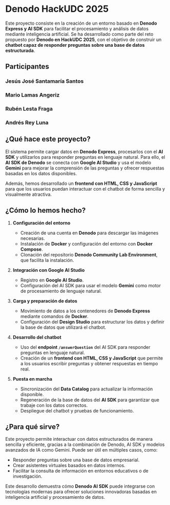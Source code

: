 # Denodo HackUDC 2025
Este proyecto consiste en la creación de un entorno basado en **Denodo Express y AI SDK** para facilitar el procesamiento y análisis de datos mediante inteligencia artificial. Se ha desarrollado como parte del reto propuesto por **Denodo en HackUDC 2025**, con el objetivo de construir un **chatbot capaz de responder preguntas sobre una base de datos estructurada**. 

## **Participantes**  
### Jesús José Santamaría Santos  
### Mario Lamas Angeriz  
### Rubén Lesta Fraga  
### Andrés Rey Luna   

## **¿Qué hace este proyecto?**  
El sistema permite cargar datos en **Denodo Express**, procesarlos con el **AI SDK** y utilizarlos para responder preguntas en lenguaje natural. Para ello, el **AI SDK de Denodo** se conecta con **Google AI Studio** y usa el modelo **Gemini** para mejorar la comprensión de las preguntas y ofrecer respuestas basadas en los datos disponibles.  

Además, hemos desarrollado un **frontend con HTML, CSS y JavaScript** para que los usuarios puedan interactuar con el chatbot de forma sencilla y visualmente atractiva.  

## **¿Cómo lo hemos hecho?**  
1. **Configuración del entorno**  
   - Creación de una cuenta en **Denodo** para descargar las imágenes necesarias.  
   - Instalación de **Docker** y configuración del entorno con **Docker Compose**.  
   - Clonación del repositorio **Denodo Community Lab Environment**, que facilita la instalación.  

2. **Integración con Google AI Studio**  
   - Registro en **Google AI Studio**.  
   - Configuración del AI SDK para usar el modelo **Gemini** como motor de procesamiento de lenguaje natural.  

3. **Carga y preparación de datos**  
   - Movimiento de datos a los contenedores de **Denodo Express** mediante comandos de **Docker**.  
   - Configuración del **Design Studio** para estructurar los datos y definir la base de datos que utilizará el chatbot.  

4. **Desarrollo del chatbot**  
   - Uso del **endpoint `/answerQuestion`** del AI SDK para responder preguntas en lenguaje natural.  
   - Creación de un **frontend con HTML, CSS y JavaScript** que permite a los usuarios escribir preguntas y obtener respuestas en tiempo real.  

5. **Puesta en marcha**  
   - Sincronización del **Data Catalog** para actualizar la información disponible.  
   - Regeneración de la base de datos del **AI SDK** para garantizar que trabaje con los datos correctos.  
   - Despliegue del chatbot y pruebas de funcionamiento.  

## **¿Para qué sirve?**  
Este proyecto permite interactuar con datos estructurados de manera sencilla y eficiente, gracias a la combinación de Denodo, AI SDK y modelos avanzados de IA como Gemini. Puede ser útil en múltiples casos, como:  
- Responder preguntas sobre una base de datos empresarial.  
- Crear asistentes virtuales basados en datos internos.  
- Facilitar la consulta de información en entornos educativos o de investigación.  

Este desarrollo demuestra cómo **Denodo AI SDK** puede integrarse con tecnologías modernas para ofrecer soluciones innovadoras basadas en inteligencia artificial y procesamiento de datos.
